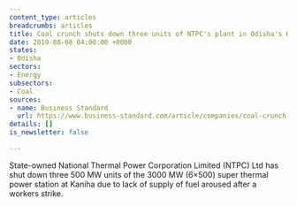 ```yaml
---
content_type: articles
breadcrumbs: articles
title: Coal crunch shuts down three units of NTPC's plant in Odisha's Kaniha
date: 2019-08-08 04:00:00 +0000
states:
- Odisha
sectors:
- Energy
subsectors:
- Coal
sources:
- name: Business Standard
  url: https://www.business-standard.com/article/companies/coal-crunch-shuts-down-three-units-of-ntpc-s-plant-in-odisha-s-kaniha-119072901549_1.html
details: []
is_newsletter: false

---
```

State-owned National Thermal Power Corporation Limited (NTPC) Ltd has shut down three 500 MW units of the 3000 MW (6×500) super thermal power station at Kaniha due to lack of supply of fuel aroused after a workers strike.
